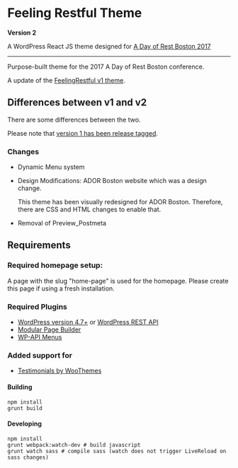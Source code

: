 # Feeling Restful Theme 

**Version 2** 

A WordPress React JS theme designed for [A Day of Rest Boston 2017](https://adayofrest.hm/boston-2017)

---
Purpose-built theme for the 2017 A Day of Rest Boston conference. 

A update of the [FeelingRestful v1 theme](https://github.com/humanmade/feelingrestful-theme/releases/tag/1.1.10). 

## Differences between v1 and v2

There are some differences between the two. 

Please note that [version 1 has been release tagged]((https://github.com/humanmade/feelingrestful-theme/releases/tag/1.1.10)).
 
### Changes
 - Dynamic Menu system
 - Design Modifications: ADOR Boston website which was a design change.
    
    This theme has been visually redesigned for ADOR Boston. Therefore, there are CSS and HTML changes to enable that.
    
 - Removal of Preview_Postmeta
 

## Requirements

### Required homepage setup:

A page with the slug "home-page" is used for the homepage. Please create this page if using a fresh installation. 

### Required Plugins 
- [WordPress version 4.7+](https://wordpress.org/download/) or [WordPress REST API](https://wordpress.org/plugins/rest-api/)
- [Modular Page Builder](https://github.com/humanmade/modular-page-builder)
- [WP-API Menus](https://en-gb.wordpress.org/plugins/wp-api-menus/)

### Added support for
- [Testimonials by WooThemes](https://wordpress.org/plugins/testimonials-by-woothemes/)

#### Building

```
npm install
grunt build
```

#### Developing

```
npm install
grunt webpack:watch-dev # build javascript
grunt watch sass # compile sass (watch does not trigger LiveReload on sass changes)
``` 

